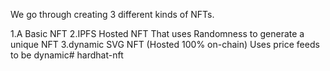 
We go through creating 3 different kinds of NFTs.

1.A Basic NFT
2.IPFS Hosted NFT
That uses Randomness to generate a unique NFT
3.dynamic SVG NFT (Hosted 100% on-chain)
Uses price feeds to be dynamic# hardhat-nft
